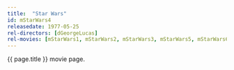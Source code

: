 ```yaml
---
title:  "Star Wars"
id: mStarWars4
releasedate: 1977-05-25
rel-directors: [dGeorgeLucas]
rel-movies: [mStarWars1, mStarWars2, mStarWars3, mStarWars5, mStarWars6, mStarWars7]
---
```


{{ page.title }} movie page.
